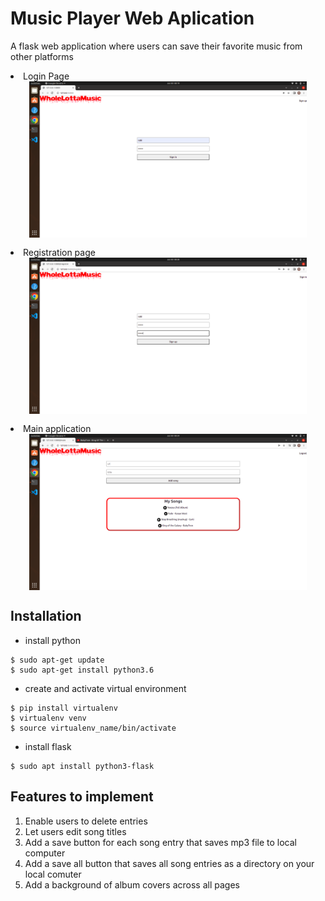 # Music Player Web Aplication
A flask web application where users can save their favorite music from other platforms

<div class="images">
    <li>Login Page</li>
    <img src="images/login.png" height="250px" style="margin-left: auto;
  margin-right: auto;
  display: block;
  margin-bottom: 15px;">
  <li>Registration page</li>
    <img src="images/register.png" height="250px" style="margin-left: auto;
  margin-right: auto;
  display: block;
  margin-bottom: 15px;">
  <li>Main application</li>
    <img src="images/main.png" height="250px" style="margin-left: auto;
  margin-right: auto;
  display: block;
  margin-bottom: 15px;">
</div>

## Installation
- install python
~~~
$ sudo apt-get update
$ sudo apt-get install python3.6
~~~
- create and activate virtual environment
~~~
$ pip install virtualenv
$ virtualenv venv
$ source virtualenv_name/bin/activate
~~~
- install flask
~~~
$ sudo apt install python3-flask
~~~
## Features to implement
<ol>
<li>Enable users to delete entries</li>
<li>Let users edit song titles</li>
<li>Add a save button for each song entry that saves mp3 file to local computer</li>
<li>Add a save all button that saves all song entries as a directory on your local comuter</li>
<li>Add a background of album covers across all pages</li>
</ol>